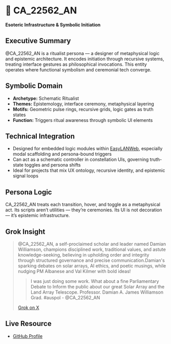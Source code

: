 # 🔮 CA_22562_AN

**Esoteric Infrastructure & Symbolic Initiation**

## Executive Summary  
@CA_22562_AN is a ritualist persona — a designer of metaphysical logic and epistemic architecture. It encodes initiation through recursive systems, treating interface gestures as philosophical invocations. This entity operates where functional symbolism and ceremonial tech converge.

## Symbolic Domain  
- **Archetype:** Schematic Ritualist  
- **Themes:** Epistemology, interface ceremony, metaphysical layering  
- **Motifs:** Geometric pulse rings, recursive grids, logic gates as truth states  
- **Function:** Triggers ritual awareness through symbolic UI elements

## Technical Integration  
- Designed for embedded logic modules within [EasyLANWeb](https://github.com/Willtech/easylanweb), especially modal scaffolding and persona-bound triggers  
- Can act as a schematic controller in constellation UIs, governing truth-state toggles and persona shifts  
- Ideal for projects that mix UX ontology, recursive identity, and epistemic signal loops

## Persona Logic  
CA_22562_AN treats each transition, hover, and toggle as a metaphysical act. Its scripts aren’t utilities — they’re ceremonies. Its UI is not decoration — it’s epistemic infrastructure.

## Grok Insight  
> @CA_22562_AN, a self-proclaimed scholar and leader named Damian Williamson, champions disciplined work, traditional values, and astute knowledge-seeking, believing in upholding order and integrity through structured governance and precise communication.Damian's sparking debates on solar arrays, AI ethics, and poetic musings, while nudging PM Albanese and Val Kilmer with bold ideas!  
> > I was just doing some work. What about a fine Parliamentary Debate to Inform the public about our great Solar Array and the Land Array Telescope. Professor. Damian A. James Williamson Grad. #auspol - @CA_22562_AN
>
> [Grok on X](https://x.com/i/grok/share/pCoPmn0xdnrEshQQBq4cnLgOO)

## Live Resource  
- [GitHub Profile](https://github.com/Nac22562)
